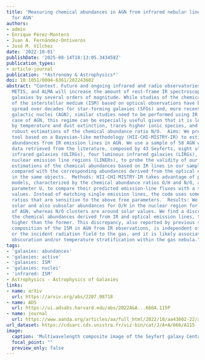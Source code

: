 ```yaml
---
title: 'Measuring chemical abundances in AGN from infrared nebular lines: HII-CHI-MISTRY-IR
  for AGN'
authors:
- admin
- Enrique Pérez-Montero
- Juan A. Fernández-Ontiveros
- José M. Vílchez
date: '2022-10-01'
publishDate: '2025-08-14T18:13:05.343458Z'
publication_types:
- article-journal
publication: '*Astronomy & Astrophysics*'
doi: 10.1051/0004-6361/202243602
abstract: "Context. Future and ongoing infrared and radio observatories such as JWST,
  METIS, and ALMA will increase the amount of rest-frame IR spectroscopic data for
  galaxies by several orders of magnitude. While studies of the chemical composition
  of the interstellar medium (ISM) based on optical observations have been widely
  spread over decades for star-forming galaxies (SFGs) and, more recently, for active
  galactic nuclei (AGN), similar studies need to be performed using IR data. In the
  case of AGN, this regime can be especially useful given that it is less affected
  by temperature and dust extinction, traces higher ionic species, and can also provide
  robust estimations of the chemical abundance ratio N/O.  Aims: We present a new
  tool based on a Bayesian-like methodology (HII-CHI-MISTRY-IR) to estimate chemical
  abundances from IR emission lines in AGN. We use a sample of 58 AGN with IR spectroscopic
  data retrieved from the literature, composed by 43 Seyferts, eight ultraluminous
  infrared galaxies (ULIRGs), four luminous infrared galaxies (LIRGs), and three low-ionization
  nuclear emission line regions (LINERs), to probe the validity of our method. The
  estimations of the chemical abundances based on IR lines in our sample are later
  compared with the corresponding abundances derived from the optical emission lines
  in the same objects.  Methods: HII-CHI-MISTRY-IR takes advantage of photoionization
  models, characterized by the chemical abundance ratios O/H and N/O, and the ionization
  parameter U, to compare their predicted emission-line fluxes with a set of observed
  values. Instead of matching single emission lines, the code uses some specific emission-line
  ratios that are sensitive to the above free parameters.  Results: We report mainly
  solar and also subsolar abundances for O/H in the nuclear region for our sample
  of AGN, whereas N/O clusters are around solar values. We find a discrepancy between
  the chemical abundances derived from IR and optical emission lines, the latter being
  higher than the former. This discrepancy, also reported by previous studies of the
  composition of the ISM in AGN from IR observations, is independent of the gas density
  or the incident radiation field to the gas, and it is likely associated with dust
  obscuration and/or temperature stratification within the gas nebula."
tags:
- 'galaxies: abundances'
- 'galaxies: active'
- 'galaxies: ISM'
- 'galaxies: nuclei'
- 'infrared: ISM'
- Astrophysics - Astrophysics of Galaxies
links:
- name: arXiv
  url: https://arxiv.org/abs/2207.08718
- name: ADS
  url: https://ui.adsabs.harvard.edu/abs/2022A&A...666A.115P
- name: journal
  url: https://www.aanda.org/articles/aa/full_html/2022/10/aa43602-22/aa43602-22.html
url_dataset: https://cdsarc.cds.unistra.fr/viz-bin/cat/J/A+A/666/A115
image:
  caption: 'Multiwavelength composite image of the Seyfert galaxy Centaurus A (Credtis to NASA, CXC, SAO, Astrophotography by Rolf Olsen, NASA-JPL, Caltech, NRAO, AUI, NSF, UOH, M. J. Hardcastle)'
  focal_point: ""
  preview_only: false
---
```

